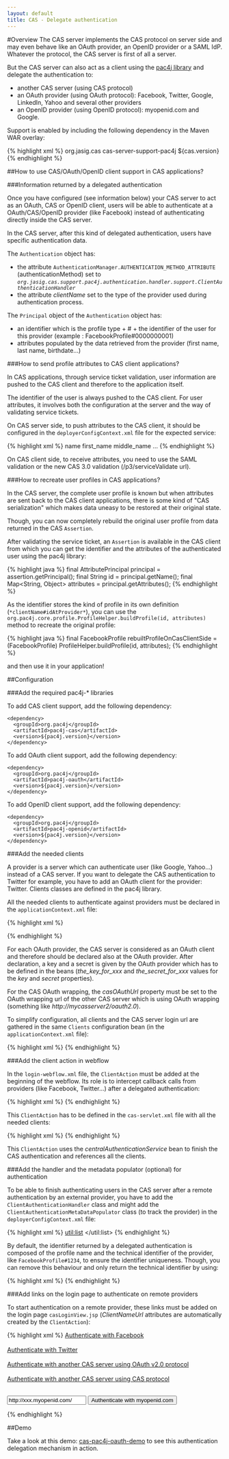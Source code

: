 ```yaml
---
layout: default
title: CAS - Delegate authentication
---
```


#Overview
The CAS server implements the CAS protocol on server side and may even behave like an OAuth provider, an OpenID provider or a SAML IdP. Whatever the protocol, the CAS server is first of all a server.

But the CAS server can also act as a client using the [pac4j library](https://github.com/leleuj/pac4j) and delegate the authentication to:

* another CAS server (using CAS protocol)
* an OAuth provider (using OAuth protocol): Facebook, Twitter, Google, LinkedIn, Yahoo and several other providers
* an OpenID provider (using OpenID protocol): myopenid.com and Google.

Support is enabled by including the following dependency in the Maven WAR overlay:

{% highlight xml %}
    <dependency>
      <groupId>org.jasig.cas</groupId>
      <artifactId>cas-server-support-pac4j</artifactId>
      <version>${cas.version}</version>
    </dependency>
{% endhighlight %}

##How to use CAS/OAuth/OpenID client support in CAS applications?


###Information returned by a delegated authentication

Once you have configured (see information below) your CAS server to act as an OAuth, CAS or OpenID client, users will be able to authenticate at a OAuth/CAS/OpenID provider (like Facebook) instead of authenticating directly inside the CAS server.

In the CAS server, after this kind of delegated authentication, users have specific authentication data.

The `Authentication` object has:

* the attribute `AuthenticationManager.AUTHENTICATION_METHOD_ATTRIBUTE` (authenticationMethod) set to *`org.jasig.cas.support.pac4j.authentication.handler.support.ClientAuthenticationHandler`*
* the attribute *clientName* set to the type of the provider used during authentication process.

The `Principal` object of the `Authentication` object has:

* an identifier which is the profile type + # + the identifier of the user for this provider (example : FacebookProfile#0000000001)
* attributes populated by the data retrieved from the provider (first name, last name, birthdate...)

###How to send profile attributes to CAS client applications?

In CAS applications, through service ticket validation, user information are pushed to the CAS client and therefore to the application itself.

The identifier of the user is always pushed to the CAS client. For user attributes, it involves both the configuration at the server and the way of validating service tickets.

On CAS server side, to push attributes to the CAS client, it should be configured in the `deployerConfigContext.xml` file for the expected service:

{% highlight xml %}
<bean id="serviceRegistryDao" class="org.jasig.cas.services.InMemoryServiceRegistryDaoImpl">
 <property name="registeredServices">
   <list>
     <bean class="org.jasig.cas.services.RegisteredServiceImpl">
       <property name="id" value="0" />
       <property name="name" value="HTTP" />
       <property name="description" value="Only Allows HTTP Urls" />
       <property name="serviceId" value="http://**" />
       <property name="evaluationOrder" value="10000001" />
       <property name="allowedAttributes">
        <list>
          <!-- facebook -->
          <value>name</value>
          <value>first_name</value>
          <value>middle_name</value>
...
{% endhighlight %}

On CAS client side, to receive attributes, you need to use the SAML validation or the new CAS 3.0 validation (/p3/serviceValidate url).

###How to recreate user profiles in CAS applications?

In the CAS server, the complete user profile is known but when attributes are sent back to the CAS client applications, there is some kind of "CAS serialization" which makes data uneasy to be restored at their original state.

Though, you can now completely rebuild the original user profile from data returned in the CAS `Assertion`.

After validating the service ticket, an `Assertion` is available in the CAS client from which you can get the identifier and the attributes of the authenticated user using the pac4j library:

{% highlight java %}
final AttributePrincipal principal = assertion.getPrincipal();
final String id = principal.getName();
final Map<String, Object> attributes = principal.getAttributes();
{% endhighlight %}

As the identifier stores the kind of profile in its own definition (`*clientName#idAtProvider*`), you can use the `org.pac4j.core.profile.ProfileHelper.buildProfile(id, attributes)` method to recreate the original profile:

{% highlight java %}
final FacebookProfile rebuiltProfileOnCasClientSide = (FacebookProfile) ProfileHelper.buildProfile(id, attributes);
{% endhighlight %}

and then use it in your application!

##Configuration

###Add the required pac4j-* libraries

To add CAS client support, add the following dependency:

    <dependency>
      <groupId>org.pac4j</groupId>
      <artifactId>pac4j-cas</artifactId>
      <version>${pac4j.version}</version>
    </dependency>

To add OAuth client support, add the following dependency:

    <dependency>
      <groupId>org.pac4j</groupId>
      <artifactId>pac4j-oauth</artifactId>
      <version>${pac4j.version}</version>
    </dependency>

To add OpenID client support, add the following dependency:

    <dependency>
      <groupId>org.pac4j</groupId>
      <artifactId>pac4j-openid</artifactId>
      <version>${pac4j.version}</version>
    </dependency>


###Add the needed clients

A provider is a server which can authenticate user (like Google, Yahoo...) instead of a CAS server. If you want to delegate the CAS authentication to Twitter for example, you have to add an OAuth client for the provider: Twitter. Clients classes are defined in the pac4j library.

All the needed clients to authenticate against providers must be declared in the `applicationContext.xml` file:

{% highlight xml %}
<bean id="facebook1" class="org.pac4j.oauth.client.FacebookClient">
  <property name="key" value="fbkey" />
  <property name="secret" value="fbsecret" />
  <property name="scope" value="email,user_likes,user_about_me,user_birthday,user_education_history,user_hometown" />
  <property name="fields" value="id,name,first_name,middle_name,last_name,gender,locale,languages,link,username,third_party_id,timezone,updated_time" />
</bean>
 
<bean id="twitter1" class="org.pac4j.oauth.client.TwitterClient">
  <property name="key" value="twkey" />
  <property name="secret" value="twsecret" />
</bean>
 
<bean id="caswrapper1" class="org.pac4j.oauth.client.CasOAuthWrapperClient">
  <property name="key" value="this_is_the_key" />
  <property name="secret" value="this_is_the_secret" />
  <property name="casOAuthUrl" value="http://mycasserver2/oauth2.0" />
</bean>
  
<bean id="cas1" class="org.pac4j.cas.client.CasClient">
  <property name="casLoginUrl" value="http://mycasserver2/login" />
</bean>
 
<bean id="myopenid1" class="org.pac4j.openid.client.MyOpenIdClient" />
{% endhighlight %}

For each OAuth provider, the CAS server is considered as an OAuth client and therefore should be declared also at the OAuth provider. After declaration, a key and a secret is given by the OAuth provider which has to be defined in the beans (*the_key_for_xxx* and *the_secret_for_xxx* values for the *key* and *secret* properties).

For the CAS OAuth wrapping, the *casOAuthUrl* property must be set to the OAuth wrapping url of the other CAS server which is using OAuth wrapping (something like *http://mycasserver2/oauth2.0*).

To simplify configuration, all clients and the CAS server login url are gathered in the same `Clients` configuration bean (in the `applicationContext.xml` file):

{% highlight xml %}
<bean id="clients" class="org.pac4j.core.client.Clients">
  <property name="callbackUrl" value="http://localhost:8080/cas/login" />
  <property name="clients">
    <list>
      <ref bean="facebook1" />
      <ref bean="twitter1" />
      <ref bean="caswrapper1" />
      <ref bean="cas1" />
      <ref bean="myopenid1" />
    </list>
  </property>
</bean>
{% endhighlight %}


###Add the client action in webflow

In the `login-webflow.xml` file, the `ClientAction` must be added at the beginning of the webflow. Its role is to intercept callback calls from providers (like Facebook, Twitter...) after a delegated authentication:

{% highlight xml %}
<action-state id="clientAction">
  <evaluate expression="clientAction" />
  <transition on="success" to="sendTicketGrantingTicket" />
  <transition on="error" to="ticketGrantingTicketCheck" />
  <transition on="stop" to="stopWebflow" />
</action-state>
<view-state id="stopWebflow" />
{% endhighlight %}

This `ClientAction` has to be defined in the `cas-servlet.xml` file with all the needed clients:

{% highlight xml %}
<bean id="clientAction" class="org.jasig.cas.support.pac4j.web.flow.ClientAction">
  <constructor-arg index="0" ref="centralAuthenticationService"/>
  <constructor-arg index="1" ref="clients"/>
</bean>
{% endhighlight %}

This `ClientAction` uses the *centralAuthenticationService* bean to finish the CAS authentication and references all the clients.

###Add the handler and the metadata populator (optional) for authentication

To be able to finish authenticating users in the CAS server after a remote authentication by an external provider, you have to add the `ClientAuthenticationHandler` class and might add the `ClientAuthenticationMetaDataPopulator` class (to track the provider) in the `deployerConfigContext.xml` file:

{% highlight xml %}
<bean id="authenticationManager" class="org.jasig.cas.authentication.PolicyBasedAuthenticationManager">
    <constructor-arg>
        <map>
        </map>
    </constructor-arg>
    <property name="authenticationMetaDataPopulators">
        <util:list>
           <bean class="org.jasig.cas.support.pac4j.authentication.ClientAuthenticationMetaDataPopulator" />
        </util:list>
    </property>
    <property name="authenticationPolicy">
        <bean class="org.jasig.cas.authentication.AnyAuthenticationPolicy" />
    </property>
</bean>
<bean id="primaryAuthenticationHandler" class="org.jasig.cas.support.pac4j.authentication.handler.support.ClientAuthenticationHandler">
    <constructor-arg index="0" ref="clients"/>
</bean>
{% endhighlight %}

By default, the identifier returned by a delegated authentication is composed of the profile name and the technical identifier of the provider, like `FacebookProfile#1234`, to ensure the identifier uniqueness. Though, you can remove this behaviour and only return the technical identifier by using:

{% highlight xml %}
<bean id="primaryAuthenticationHandler" class="org.jasig.cas.support.pac4j.authentication.handler.support.ClientAuthenticationHandler">
    <constructor-arg index="0" ref="clients"/>
    <property name="typedIdUsed" value="false" />
</bean>
{% endhighlight %}


###Add links on the login page to authenticate on remote providers

To start authentication on a remote provider, these links must be added on the login page `casLoginView.jsp` (*ClientNameUrl* attributes are automatically created by the `ClientAction`):

{% highlight xml %}
<a href="${FacebookClientUrl}">Authenticate with Facebook</a> <br />
<br />
<a href="${TwitterClientUrl}">Authenticate with Twitter</a><br />
<br />
<a href="${CasOAuthWrapperClientUrl}">Authenticate with another CAS server using OAuth v2.0 protocol</a><br />
<br />
<a href="${CasClientUrl}">Authenticate with another CAS server using CAS protocol</a><br />
<br />
<form action="${MyOpenIdClientUrl}" method="POST">
  <input type="text" name="openIdUser" value="http://xxx.myopenid.com/" />
  <input type="submit" value="Authenticate with myopenid.com" />
</form>
{% endhighlight %}


##Demo

Take a look at this demo: [cas-pac4j-oauth-demo](https://github.com/leleuj/cas-pac4j-oauth-demo) to see this authentication delegation mechanism in action.

